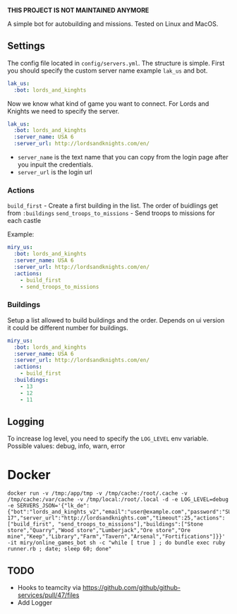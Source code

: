 **THIS PROJECT IS NOT MAINTAINED ANYMORE**

A simple bot for autobuilding and missions. Tested on Linux and MacOS.

## Settings

The config file located in `config/servers.yml`. The structure is simple. First you should specify the custom server name example `lak_us` and bot.

```yaml
lak_us:
  :bot: lords_and_kinghts
```

Now we know what kind of game you want to connect. For Lords and Knights we need to specify the server.

```yaml
lak_us:
  :bot: lords_and_kinghts
  :server_name: USA 6
  :server_url: http://lordsandknights.com/en/
```

- `server_name` is the text name that you can copy from the login page after you inpuit the credentials.
- `server_url` is the login url

### Actions

`build_first` - Create a first building in the list. The order of buidlings get from `:buildings`
`send_troops_to_missions` - Send troops to missions for each castle

Example:

```yaml
miry_us:
  :bot: lords_and_kinghts
  :server_name: USA 6
  :server_url: http://lordsandknights.com/en/
  :actions:
    - build_first
    - send_troops_to_missions
```

### Buildings

Setup a list allowed to build buildings and the order. Depends on ui version it could be different number for buildings.

```yaml
miry_us:
  :bot: lords_and_kinghts
  :server_name: USA 6
  :server_url: http://lordsandknights.com/en/
  :actions:
    - build_first
  :buildings:
    - 13
    - 12
    - 11
```

## Logging

To increase log level, you need to specify the `LOG_LEVEL` env variable. Possible values: debug, info, warn, error

# Docker

```
docker run -v /tmp:/app/tmp -v /tmp/cache:/root/.cache -v /tmp/cache:/var/cache -v /tmp/local:/root/.local -d -e LOG_LEVEL=debug -e SERVERS_JSON='{"lk_de":{"bot":"lords_and_kinghts_v2","email":"user@example.com","password":"SUPER_PASSWORD","server_name":"Deutsch 17","server_url":"http://lordsandknights.com","timeout":25,"actions":["build_first", "send_troops_to_missions"],"buildings":["Stone store","Quarry","Wood store","Lumberjack","Ore store","Ore mine","Keep","Library","Farm","Tavern","Arsenal","Fortifications"]}}' -it miry/online_games_bot sh -c "while [ true ] ; do bundle exec ruby runner.rb ; date; sleep 60; done"
```

## TODO

- Hooks to teamcity via https://github.com/github/github-services/pull/47/files
- Add Logger



